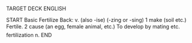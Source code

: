 TARGET DECK
ENGLISH

START
Basic
Fertilize
Back: v. (also -ise) (-zing or -sing) 1 make (soil etc.) Fertile. 2 cause (an egg, female animal, etc.) To develop by mating etc.  fertilization n.
END
